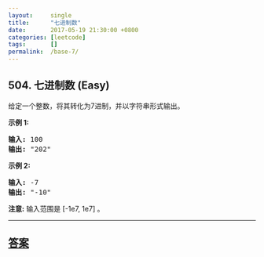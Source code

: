 ```yaml
---
layout:     single
title:      "七进制数"
date:       2017-05-19 21:30:00 +0800
categories: [leetcode]
tags:       []
permalink:  /base-7/
---
```


## 504. 七进制数 (Easy)

<p>给定一个整数，将其转化为7进制，并以字符串形式输出。</p>

<p><strong>示例 1:</strong></p>

<pre>
<strong>输入:</strong> 100
<strong>输出:</strong> &quot;202&quot;
</pre>

<p><strong>示例 2:</strong></p>

<pre>
<strong>输入:</strong> -7
<strong>输出:</strong> &quot;-10&quot;
</pre>

<p><strong>注意:</strong> 输入范围是&nbsp;[-1e7, 1e7] 。</p>

---

## [答案](https://github.com/openset/leetcode/tree/master/problems/base-7)
